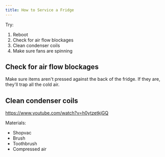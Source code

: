 ```yaml
---
title: How to Service a Fridge
---
```


Try:

1. Reboot
2. Check for air flow blockages
3. Clean condenser coils
4. Make sure fans are spinning

## Check for air flow blockages

Make sure items aren't pressed against the back of the fridge. If they are, they'll trap all the cold air.

## Clean condenser coils

https://www.youtube.com/watch?v=h0ytzetkjGQ

Materials:

- Shopvac
- Brush
- Toothbrush
- Compressed air